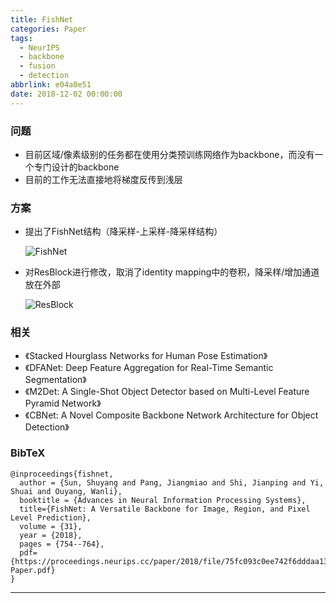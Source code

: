 ```yaml
---
title: FishNet
categories: Paper
tags:
  - NeurIPS
  - backbone
  - fusion
  - detection
abbrlink: e04a0e51
date: 2018-12-02 00:00:00
---
```

<p></p>
<!-- more -->

### 问题

- 目前区域/像素级别的任务都在使用分类预训练网络作为backbone，而没有一个专门设计的backbone
- 目前的工作无法直接地将梯度反传到浅层

### 方案

- 提出了FishNet结构（降采样-上采样-降采样结构）

  ![FishNet](FishNet.jpg)

- 对ResBlock进行修改，取消了identity mapping中的卷积，降采样/增加通道放在外部

  ![ResBlock](resblock.jpg)

### 相关

- 《Stacked Hourglass Networks for Human Pose Estimation》
- 《DFANet: Deep Feature Aggregation for Real-Time Semantic Segmentation》
- 《M2Det: A Single-Shot Object Detector based on Multi-Level Feature Pyramid Network》
- 《CBNet: A Novel Composite Backbone Network Architecture for Object Detection》

### BibTeX
```
@inproceedings{fishnet,
  author = {Sun, Shuyang and Pang, Jiangmiao and Shi, Jianping and Yi, Shuai and Ouyang, Wanli},
  booktitle = {Advances in Neural Information Processing Systems}, 
  title={FishNet: A Versatile Backbone for Image, Region, and Pixel Level Prediction},
  volume = {31},
  year = {2018},
  pages = {754--764},
  pdf={https://proceedings.neurips.cc/paper/2018/file/75fc093c0ee742f6dddaa13fff98f104-Paper.pdf}
}

```

---

